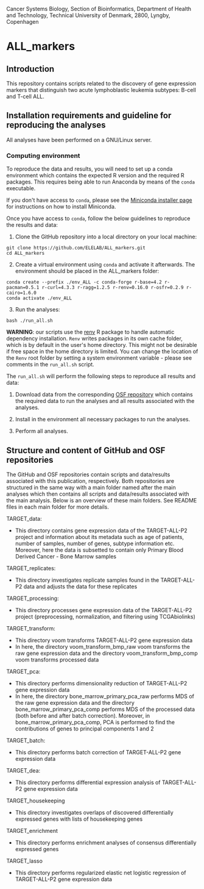Cancer Systems Biology, Section of Bioinformatics, Department of Health and Technology, Technical University of Denmark, 2800, Lyngby, Copenhagen

# ALL_markers

## Introduction

This repository contains scripts related to the discovery of gene expression markers 
that distinguish two acute lymphoblastic leukemia subtypes: B-cell and T-cell ALL. 

## Installation requirements and guideline for reproducing the analyses

All analyses have been performed on a GNU/Linux server. 

### Computing environment

To reproduce the data and results, you will need to set up a conda environment which
contains the expected R version and the required R packages. This requires being able
to run Anaconda by means of the `conda` executable. 

If you don't have access to `conda`, please see the [Miniconda installer page](https://docs.conda.io/en/latest/miniconda.html)
for instructions on how to install Miniconda. 

Once you have access to `conda`, follow the below guidelines to reproduce the results
and data:

1. Clone the GitHub repository into a local directory on your local machine:

```
git clone https://github.com/ELELAB/ALL_markers.git
cd ALL_markers
```

2. Create a virtual environment using `conda` and activate it afterwards. 
The environment should be placed in the ALL_markers folder:

```
conda create --prefix ./env_ALL -c conda-forge r-base=4.2 r-pacman=0.5.1 r-curl=4.3.3 r-ragg=1.2.5 r-renv=0.16.0 r-osfr=0.2.9 r-cairo=1.6.0
conda activate ./env_ALL
```

3. Run the analyses:

```
bash ./run_all.sh
```

**WARNING**: our scripts use the [renv](https://rstudio.github.io/renv/articles/renv.html) 
R package to handle automatic dependency installation. `Renv` writes packages in 
its own cache folder, which is by default in the user's home directory. This might not be 
desirable if free space in the home directory is limited. You can change the location of 
the `Renv` root folder by setting a system environment variable - please see comments 
in the `run_all.sh` script.

The `run_all.sh` will perform the following steps to reproduce all results and data:

1. Download data from the corresponding [OSF repository](https://osf.io/kgfpv/) which
contains the required data to run the analyses and all results associated with the analyses. 

2. Install in the environment all necessary packages to run the analyses.

3. Perform all analyses. 

## Structure and content of GitHub and OSF repositories

The GitHub and OSF repositories contain scripts and data/results associated
with this publication, respectively. Both repositories are structured in the
same way with a main folder named after the main analyses which then contains 
all scripts and data/results associated with the main analysis. Below is an
overview of these main folders. See README files in each main folder for more
details.

TARGET_data:
- This directory contains gene expression data of the TARGET-ALL-P2 project and
  information about its metadata such as age of patients, number of samples,
  number of genes, subtype information etc. Moreover, here the data is
  subsetted to contain only Primary Blood Derived Cancer - Bone Marrow samples 

TARGET_replicates:
- This directory investigates replicate samples found in the TARGET-ALL-P2
  data and adjusts the data for these replicates
  
TARGET_processing:
- This directory processes gene expression data of the TARGET-ALL-P2
  project (preprocessing, normalization, and filtering using TCGAbiolinks) 
  
TARGET_transform:
- This directory voom transforms TARGET-ALL-P2 gene expression data
- In here, the directory voom_transform_bmp_raw voom transforms the raw
  gene expression data and the directory voom_transform_bmp_comp voom
  transforms processed data

TARGET_pca:
- This directory performs dimensionality reduction of TARGET-ALL-P2 gene expression
  data
- In here, the directory bone_marrow_primary_pca_raw performs MDS of the raw gene
  expression data and the directory bone_marrow_primary_pca_comp performs MDS of 
  the processed data (both before and after batch correction). Moreover, in 
  bone_marrow_primary_pca_comp, PCA is performed to find the contributions 
  of genes to principal components 1 and 2 

TARGET_batch:
- This directory performs batch correction of TARGET-ALL-P2 gene expression data

TARGET_dea:
- This directory performs differential expression analysis of TARGET-ALL-P2
  gene expression data

TARGET_housekeeping
- This directory investigates overlaps of discovered differentially expressed 
  genes with lists of housekeeping genes

TARGET_enrichment
- This directory performs enrichment analyses of consensus differentially
  expressed genes

TARGET_lasso
- This directory performs regularized elastic net logistic regression of 
  TARGET-ALL-P2 gene expression data
